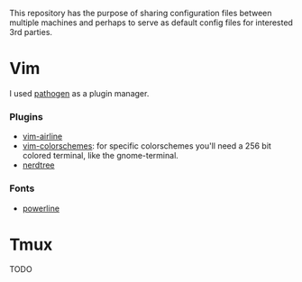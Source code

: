This repository has the purpose of sharing configuration files between multiple machines and perhaps to serve as default config files for interested 3rd parties. 

# Vim
I used [pathogen](https://github.com/tpope/vim-pathogen) as a plugin manager. 

### Plugins 

* [vim-airline](https://github.com/bling/vim-airline)
* [vim-colorschemes](https://github.com/flazz/vim-colorschemes): for specific colorschemes you'll need a 256 bit colored terminal, like the gnome-terminal.
* [nerdtree](https://github.com/scrooloose/nerdtree)

### Fonts

* [powerline](https://github.com/powerline/fonts)

# Tmux

TODO
